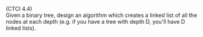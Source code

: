 (CTCI 4.4)  
Given a binary tree, design an algorithm which creates a linked list of all the
nodes at each depth (e.g. if you have a tree with depth D, you'll have D linked
lists).